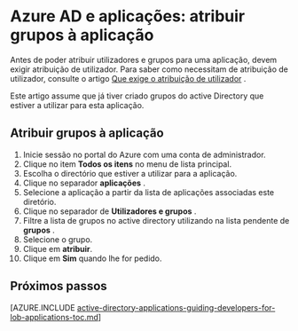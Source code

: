 <properties
    pageTitle="Azure AD e aplicações: atribuir grupos à aplicação | Microsoft Azure"
    description="Como implementar a atribuição de grupo para aplicações do Azure."
    services="active-directory"
    documentationCenter=""
    authors="IHenkel"
    manager="femila"
    editor=""/>

<tags
    ms.service="active-directory"
    ms.workload="identity"
    ms.tgt_pltfrm="na"
    ms.devlang="na"
    ms.topic="article"
    ms.date="12/03/2015"
    ms.author="inhenk"/>

# <a name="azure-ad-and-applications-assigning-groups-to-an-application"></a>Azure AD e aplicações: atribuir grupos à aplicação
Antes de poder atribuir utilizadores e grupos para uma aplicação, devem exigir atribuição de utilizador. Para saber como necessitam de atribuição de utilizador, consulte o artigo [Que exige o atribuição de utilizador](active-directory-applications-guiding-developers-requiring-user-assignment.md) .

Este artigo assume que já tiver criado grupos do active Directory que estiver a utilizar para esta aplicação.

## <a name="assigning-groups-to-an-application"></a>Atribuir grupos à aplicação
1. Inicie sessão no portal do Azure com uma conta de administrador.
2. Clique no item **Todos os itens** no menu de lista principal.
3. Escolha o directório que estiver a utilizar para a aplicação.
4. Clique no separador **aplicações** .
5. Selecione a aplicação a partir da lista de aplicações associadas este diretório.
6. Clique no separador de **Utilizadores e grupos** .
7. Filtre a lista de grupos no active directory utilizando na lista pendente de **grupos** .
8. Selecione o grupo.
9. Clique em **atribuir**.
10. Clique em **Sim** quando lhe for pedido.

## <a name="next-steps"></a>Próximos passos
[AZURE.INCLUDE [active-directory-applications-guiding-developers-for-lob-applications-toc.md](../../includes/active-directory-applications-guiding-developers-for-lob-applications-toc.md)]
